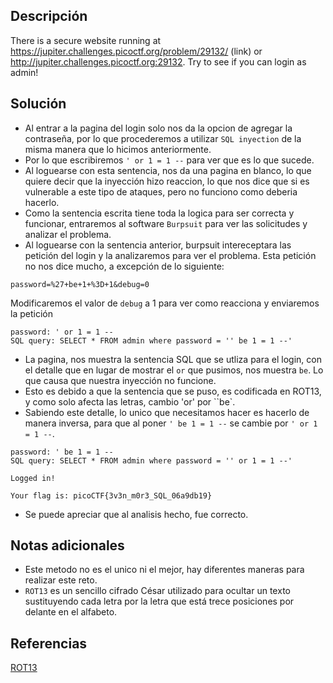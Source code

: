 ## Descripción
There is a secure website running at https://jupiter.challenges.picoctf.org/problem/29132/ (link) or http://jupiter.challenges.picoctf.org:29132. Try to see if you can login as admin!

## Solución
- Al entrar a la pagina del login solo nos da la opcion de agregar la contraseña, por lo que procederemos a utilizar  `SQL inyection` de la misma manera que lo hicimos anteriormente.
- Por lo que escribiremos `' or 1 = 1 --` para ver que es lo que sucede.
- Al loguearse con esta sentencia, nos da una pagina en blanco, lo que quiere decir que la inyección hizo reaccion, lo que nos dice que si es vulnerable a este tipo de ataques, pero no funciono como deberia hacerlo.
- Como la sentencia escrita tiene toda la logica para ser correcta y funcionar, entraremos al software  `Burpsuit` para ver las solicitudes y analizar el problema.
- Al loguearse con la sentencia anterior, burpsuit intereceptara las petición del login y la analizaremos para ver el problema. Esta petición no nos dice mucho, a excepción de lo siguiente:

```bash()
password=%27+be+1+%3D+1&debug=0
```

Modificaremos el valor de `debug` a 1 para ver como reacciona y enviaremos la petición
```bash()
password: ' or 1 = 1 --
SQL query: SELECT * FROM admin where password = '' be 1 = 1 --'
```

- La pagina, nos muestra la sentencia SQL que se utliza para el login, con el detalle que en lugar de mostrar el `or` que pusimos, nos muestra `be`. Lo que causa que nuestra inyección no funcione. 
- Esto es debido a que la sentencia que se puso, es codificada en ROT13, y como solo afecta las letras, cambio 'or' por ``be`.
- Sabiendo este detalle, lo unico que necesitamos hacer es hacerlo de manera inversa, para que al poner `' be 1 = 1 --` se cambie por `' or 1 = 1 --`. 

```bash()
password: ' be 1 = 1 --
SQL query: SELECT * FROM admin where password = '' or 1 = 1 --'

Logged in!

Your flag is: picoCTF{3v3n_m0r3_SQL_06a9db19}
```

- Se puede apreciar que al analisis hecho, fue correcto.

## Notas adicionales
- Este metodo no es el unico ni el mejor, hay diferentes maneras para realizar este reto.
- `ROT13` es un sencillo cifrado César utilizado para ocultar un texto sustituyendo cada letra por la letra que está trece posiciones por delante en el alfabeto.

## Referencias 
[ROT13](https://es.wikipedia.org/wiki/ROT13)